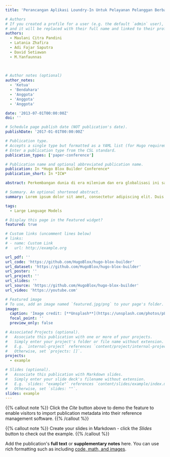 ```yaml
---
title: 'Perancangan Aplikasi Loundry-In Untuk Pelayanan Pelanggan Berbasis Android'

# Authors
# If you created a profile for a user (e.g. the default `admin` user), write the username (folder name) here
# and it will be replaced with their full name and linked to their profile.
authors:
  - Maulani Citra Pandini
  - Latania Zhafira
  - Adi Fajar Saputra
  - David Setiawan
  - M.Yanfaunnas
  
  

# Author notes (optional)
author_notes:
  - 'Ketua'
  - 'Bendahara'
  - 'Anggota'
  - 'Anggota'
  - 'Anggota'

date: '2013-07-01T00:00:00Z'
doi: ''

# Schedule page publish date (NOT publication's date).
publishDate: '2017-01-01T00:00:00Z'

# Publication type.
# Accepts a single type but formatted as a YAML list (for Hugo requirements).
# Enter a publication type from the CSL standard.
publication_types: ['paper-conference']

# Publication name and optional abbreviated publication name.
publication: In *Hugo Blox Builder Conference*
publication_short: In *ICW*

abstract: Perkembangan dunia di era milenium dan era globalisasi ini sangat pesat, terutama di bidang teknologi informasi. Tingkat kecepatan dan ketepatan informasi merupakan hal yang sangat besar oleh karena itu harus didukung teknologi informasi yang memadai. Teknologi juga membantu kehidupan manusia dari fase yang sulit menjadi mudah, serta melahirkan sebuah cara baru manusia dalam melakukan aktivitas. Kemajuan teknologi berdampak pada seorang individu menjadi ketergantungan karena terlena dengan fitur canggih yang diberikan oleh teknologi sehingga membuat seseorang malas melakukan sesuatu dan membuat badan kurang gerak. Hal ini tentu menjadi masalah dari segi gaya hidup masyarakat yang sudah tertanam menjadi sebuah pola kebiasaan pada era society 5.0 yang serba instan, tentunya berdampak pada pengurangan aktivitas fisik atau gerak yang membuat individu tak perlu berpindah dari zona nyaman.

# Summary. An optional shortened abstract.
summary: Lorem ipsum dolor sit amet, consectetur adipiscing elit. Duis posuere tellus ac convallis placerat. Proin tincidunt magna sed ex sollicitudin condimentum.

tags:
  - Large Language Models

# Display this page in the Featured widget?
featured: true

# Custom links (uncomment lines below)
# links:
# - name: Custom Link
#   url: http://example.org

url_pdf: ''
url_code: 'https://github.com/HugoBlox/hugo-blox-builder'
url_dataset: 'https://github.com/HugoBlox/hugo-blox-builder'
url_poster: ''
url_project: ''
url_slides: ''
url_source: 'https://github.com/HugoBlox/hugo-blox-builder'
url_video: 'https://youtube.com'

# Featured image
# To use, add an image named `featured.jpg/png` to your page's folder.
image:
  caption: 'Image credit: [**Unsplash**](https://unsplash.com/photos/pLCdAaMFLTE)'
  focal_point: ''
  preview_only: false

# Associated Projects (optional).
#   Associate this publication with one or more of your projects.
#   Simply enter your project's folder or file name without extension.
#   E.g. `internal-project` references `content/project/internal-project/index.md`.
#   Otherwise, set `projects: []`.
projects:
  - example

# Slides (optional).
#   Associate this publication with Markdown slides.
#   Simply enter your slide deck's filename without extension.
#   E.g. `slides: "example"` references `content/slides/example/index.md`.
#   Otherwise, set `slides: ""`.
slides: example
---
```


{{% callout note %}}
Click the _Cite_ button above to demo the feature to enable visitors to import publication metadata into their reference management software.
{{% /callout %}}

{{% callout note %}}
Create your slides in Markdown - click the _Slides_ button to check out the example.
{{% /callout %}}

Add the publication's **full text** or **supplementary notes** here. You can use rich formatting such as including [code, math, and images](https://docs.hugoblox.com/content/writing-markdown-latex/).
